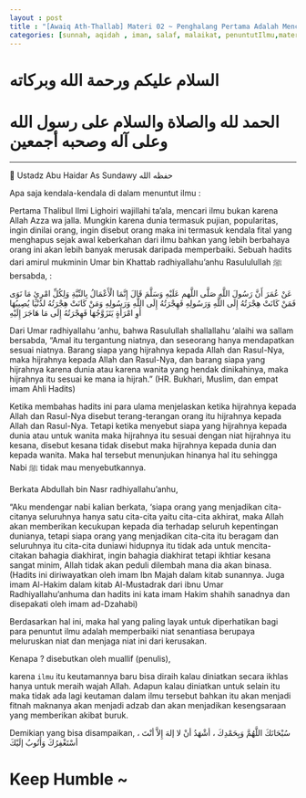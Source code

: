 ```yaml
---
layout : post
title : "[Awaiq Ath-Thallab] Materi 02 ~ Penghalang Pertama Adalah Mencari Ilmu Bukan Karena Allah"
categories: [sunnah, aqidah , iman, salaf, malaikat, penuntutIlmu,materi02]
---
```

# السلام عليكم ورحمة الله وبركاته
# الحمد لله والصلاة والسلام على رسول الله وعلى آله وصحبه أجمعين

---
👤 Ustadz Abu Haidar As Sundawy حفظه الله

Apa saja kendala-kendala di dalam menuntut ilmu :

Pertama Thalibul Ilmi Lighoiri wajillahi ta’ala, mencari ilmu bukan karena Allah Azza wa jalla. Mungkin karena dunia termasuk pujian, popularitas, ingin dinilai orang, ingin disebut orang maka ini termasuk kendala fital yang menghapus sejak awal keberkahan dari ilmu bahkan yang lebih berbahaya orang ini akan lebih banyak merusak daripada memperbaiki. Sebuah hadits dari amirul mukminin Umar bin Khattab radhiyallahu’anhu Rasululullah ﷺ bersabda, :

عَنْ عُمَرَ أَنَّ رَسُولَ اللَّهِ صَلَّى اللَّهم عَلَيْهِ وَسَلَّمَ قَالَ إِنَّمَا الْأَعْمَالُ بِالنِّيَّةِ وَلِكُلِّ امْرِئٍ مَا نَوَى فَمَنْ كَانَتْ هِجْرَتُهُ إِلَى اللَّهِ وَرَسُولِهِ فَهِجْرَتُهُ إِلَى اللَّهِ وَرَسُولِهِ وَمَنْ كَانَتْ هِجْرَتُهُ لدُنْيَا يُصِيبُهَا أَوِ امْرَأَةٍ يَتَزَوَّجُهَا فَهِجْرَتُهُ إِلَى مَا هَاجَرَ إِلَيْهِ

Dari Umar radhiyallahu ‘anhu, bahwa Rasulullah shallallahu ‘alaihi wa sallam bersabda, “Amal itu tergantung niatnya, dan seseorang hanya mendapatkan sesuai niatnya. Barang siapa yang hijrahnya kepada Allah dan Rasul-Nya, maka hijrahnya kepada Allah dan Rasul-Nya, dan barang siapa yang hijrahnya karena dunia atau karena wanita yang hendak dinikahinya, maka hijrahnya itu sesuai ke mana ia hijrah.” (HR. Bukhari, Muslim, dan empat imam Ahli Hadits)

Ketika membahas hadits ini para ulama menjelaskan ketika hijrahnya kepada Allah dan Rasul-Nya disebut terang-terangan orang itu hijrahnya kepada Allah dan Rasul-Nya. Tetapi ketika menyebut siapa yang hijrahnya kepada dunia atau untuk wanita maka hijrahnya itu sesuai dengan niat hijrahnya itu kesana, disebut kesana tidak disebut maka hijrahnya kepada dunia dan kepada wanita. Maka hal tersebut menunjukan hinanya hal itu sehingga Nabi ﷺ tidak mau menyebutkannya. 

Berkata Abdullah bin Nasr radhiyallahu’anhu, 

“Aku mendengar nabi kalian berkata, 
‘siapa orang yang menjadikan cita-citanya seluruhnya hanya satu cita-cita yaitu cita-cita akhirat, maka Allah akan memberikan kecukupan kepada dia terhadap seluruh kepentingan dunianya, tetapi siapa orang yang menjadikan cita-cita itu beragam dan seluruhnya itu cita-cita duniawi hidupnya itu tidak ada untuk mencita-citakan bahagia diakhirat, ingin bahagia diakhirat tetapi ikhtiar kesana sangat minim, Allah tidak akan peduli dilembah mana dia akan binasa. (Hadits ini diriwayatkan oleh imam Ibn Majah dalam kitab sunannya. Juga imam Al-Hakim dalam kitab Al-Mustadrak dari ibnu Umar Radhiyallahu’anhuma dan hadits ini kata imam Hakim shahih sanadnya dan disepakati oleh imam ad-Dzahabi)

Berdasarkan hal ini, maka hal yang paling layak untuk diperhatikan bagi para penuntut ilmu adalah memperbaiki niat senantiasa berupaya meluruskan niat dan menjaga niat ini dari kerusakan. 

Kenapa ? disebutkan oleh muallif (penulis), 

karena `ilmu` itu keutamannya baru bisa diraih kalau diniatkan secara ikhlas hanya untuk meraih wajah Allah. Adapun kalau diniatkan untuk selain itu maka tidak ada lagi keutaman dalam ilmu tersebut bahkan itu akan menjadi fitnah maknanya akan menjadi adzab dan akan menjadikan kesengsaraan yang memberikan akibat buruk.

Demikian yang bisa disampaikan, سُبْحَانَكَ اللَّهُمَّ وَبِحَمْدِكَ ، أشْهَدُ أنْ لا إلهَ إِلاَّ أنْتَ ، أسْتَغْفِرُكَ وَأَتُوبُ إلَيْكَ

# Keep Humble ~
